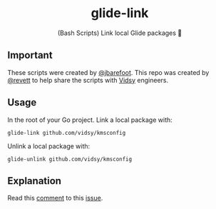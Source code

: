<h1 align="center">
  glide-link
</h1>

<p align="center">
  (Bash Scripts) Link local Glide packages 🎉
</p>

## Important

These scripts were created by [@jbarefoot](https://github.com/jbarefoot). This repo was created by [@revett](https://github.com/revett) to help share the scripts with [Vidsy](http://vidsy.co/) engineers.

## Usage

In the root of your Go project. Link a local package with:

```
glide-link github.com/vidsy/kmsconfig
```

Unlink a local package with:

```
glide-unlink github.com/vidsy/kmsconfig
```

## Explanation

Read this [comment](https://github.com/Masterminds/glide/issues/548#issuecomment-257388512) to this [issue](https://github.com/Masterminds/glide/issues/548).
